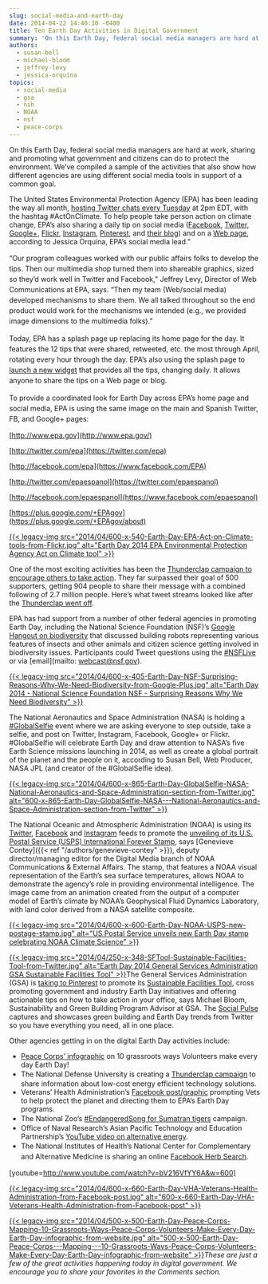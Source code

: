 ```yaml
---
slug: social-media-and-earth-day
date: 2014-04-22 14:40:10 -0400
title: Ten Earth Day Activities in Digital Government
summary: 'On this Earth Day, federal social media managers are hard at work, sharing and promoting what government and citizens can do to protect the environment. We’ve compiled a sample of the activities that also show how different agencies are using different social media tools in support of a common goal. The United States Environmental Protection'
authors:
  - susan-bell
  - michael-bloom
  - jeffrey-levy
  - jessica-orquina
topics:
  - social-media
  - gsa
  - nih
  - NOAA
  - nsf
  - peace-corps
---
```


On this Earth Day, federal social media managers are hard at work, sharing and promoting what government and citizens can do to protect the environment. We’ve compiled a sample of the activities that also show how different agencies are using different social media tools in support of a common goal.

The United States Environmental Protection Agency (EPA) has been leading the way all month, [hosting Twitter chats every Tuesday](http://www.epa.gov/earthday/onlinechats.html) at 2pm EDT, with the hashtag #ActOnClimate. To help people take person action on climate change, EPA’s also sharing a daily tip on social media ([Facebook](https://www.facebook.com/EPA), [Twitter](https://twitter.com/epagov), [Google+](https://plus.google.com/+EPAgov/about), [Flickr](http://www.flickr.com/photos/usepagov), [Instagram](http://www.instagram.com/epagov), [Pinterest](http://www.pinterest.com/epagov/act-on-climate/), and [their blog](http://blog.epa.gov/blog/category/earthmonthtips/)) and on a [Web page](http://www.epa.gov/earthday/actonclimate/index.html), according to Jessica Orquina, EPA’s social media lead.”

<span style="line-height: 1.5em;">&#8220;Our program colleagues worked with our public affairs folks to develop the tips. Then our multimedia shop turned them into shareable graphics, sized so they&#8217;d work well in Twitter and Facebook,&#8221; Jeffrey Levy, Director of Web Communications at EPA, says. &#8220;Then my team (Web/social media) developed mechanisms to share them. We all talked throughout so the end product would work for the mechanisms we intended (e.g., we provided image dimensions to the multimedia folks).&#8221;</span>

<span style="line-height: 1.5em;">Today, EPA has a splash page up replacing its home page for the day. It features the 12 tips that were shared, retweeted, etc. the most through April, rotating every hour through the day. EPA&#8217;s also using the splash page to </span><a style="line-height: 1.5em;" href="http://www.epa.gov/earthday/widgets/index.htm#actonclimate">launch a new widget</a> <span style="line-height: 1.5em;">that provides all the tips, changing daily. It allows anyone to share the tips on a Web page or blog.</span>

<span style="line-height: 1.5em;">To provide a coordinated look for Earth Day across EPA&#8217;s home page and social media, EPA is using the same image on the main and Spanish Twitter, FB, and Google+ pages:</span>

[http://www.epa.gov](http://www.epa.gov/)

[http://twitter.com/epa](https://twitter.com/epa)

[http://facebook.com/epa](https://www.facebook.com/EPA)

[http://twitter.com/epaespanol](https://twitter.com/epaespanol)

[http://facebook.com/epaespanol](https://www.facebook.com/epaespanol)

[https://plus.google.com/+EPAgov](https://plus.google.com/+EPAgov/about)

[{{< legacy-img src="2014/04/600-x-540-Earth-Day-EPA-Act-on-Climate-tools-from-Flickr.jpg" alt="Earth Day 2014 EPA Environmental Protection Agency Act on Climate tool" >}}](https://www.flickr.com/photos/usepagov/with/13931126206/ "Earth Day 2014 EPA Environmental Protection Agency Act on Climate tool")

One of the most exciting activities has been the [Thunderclap campaign to encourage others to take action](https://www.thunderclap.it/projects/10319-on-earth-day-actonclimate). They far surpassed their goal of 500 supporters, getting 904 people to share their message with a combined following of 2.7 million people. Here&#8217;s what tweet streams looked like after the [Thunderclap went off](https://twitter.com/cbdawson/status/458638405778157568/photo/1).

EPA has had support from a number of other federal agencies in promoting Earth Day, including the National Science Foundation (NSF)’s [Google Hangout on biodiversity](https://plus.google.com/events/cs6bkbm1258crjae7fs8mhatkus) that discussed building robots representing various features of insects and other animals and citizen science getting involved in biodiversity issues. Participants could Tweet questions using the [#NSFLive](https://www.facebook.com/hashtag/nsflive) or via [email](mailto: webcast@nsf.gov).

[{{< legacy-img src="2014/04/600-x-405-Earth-Day-NSF-Surprising-Reasons-Why-We-Need-Biodiversity-from-Google-Plus.jpg" alt="Earth Day 2014 - National Science Foundation NSF - Surprising Reasons Why We Need Biodiversity" >}}](https://plus.google.com/events/cs6bkbm1258crjae7fs8mhatkus "Earth Day 2014 - National Science Foundation NSF - Surprising Reasons Why We Need Biodiversity")

The National Aeronautics and Space Administration (NASA) is holding a [#GlobalSelfie](http://www.nasa.gov/content/goddard/globalselfie/) event where we are asking everyone to step outside, take a selfie, and post on Twitter, Instagram, Facebook, Google+ or Flickr. #GlobalSelfie will celebrate Earth Day and draw attention to NASA&#8217;s five Earth Science missions launching in 2014, as well as create a global portrait of the planet and the people on it, according to Susan Bell, Web Producer, NASA JPL (and creator of the #GlobalSelfie idea).

[{{< legacy-img src="2014/04/600-x-865-Earth-Day-GlobalSelfie-NASA-National-Aeronautics-and-Space-Administration-section-from-Twitter.jpg" alt="600-x-865-Earth-Day-GlobalSelfie-NASA\---National-Aeronautics-and-Space-Administration-section-from-Twitter" >}}](https://twitter.com/NASA/status/458634627914018816/photo/1)

The National Oceanic and Atmospheric Administration (NOAA) is using its [Twitter](https://twitter.com/NOAA), [Facebook](https://www.facebook.com/NOAA) and [Instagram](http://instagram.com/p/nGf3eESfYM/) feeds to promote the [unveiling of its U.S. Postal Service (USPS) International Forever Stamp](http://research.noaa.gov/News/NewsArchive/LatestNews/TabId/684/ArtMID/1768/ArticleID/10540/US-Postal-Service-unveils-new-Earth-Day-stamp-celebrating-NOAA-Climate-Science.aspx), says [Genevieve Contey]({{< ref "/authors/genevieve-contey" >}}), deputy director/managing editor for the Digital Media branch of NOAA Communications & External Affairs. The stamp, that features a NOAA visual representation of the Earth’s sea surface temperatures, allows NOAA to demonstrate the agency’s role in providing environmental intelligence. The image came from an animation created from the output of a computer model of Earth’s climate by NOAA’s Geophysical Fluid Dynamics Laboratory, with land color derived from a NASA satellite composite.

[{{< legacy-img src="2014/04/600-x-600-Earth-Day-NOAA-USPS-new-postage-stamp.jpg" alt="US Postal Service unveils new Earth Day stamp celebrating NOAA Climate Science" >}}](http://research.noaa.gov/News/NewsArchive/LatestNews/TabId/684/ArtMID/1768/ArticleID/10540/US-Postal-Service-unveils-new-Earth-Day-stamp-celebrating-NOAA-Climate-Science.aspx)

[{{< legacy-img src="2014/04/250-x-348-SFTool-Sustainable-Facilities-Tool-from-Twitter.jpg" alt="Earth Day 2014 General Services Administration GSA Sustainable Facilities Tool" >}}](https://www.pinterest.com/sftool/earth-day-2014/ "Earth Day 2014 General Services Administration GSA Sustainable Facilities Tool")The General Services Administration (GSA) is [taking to Pinterest](http://www.pinterest.com/sftool/earth-day-2014/) to promote its [Sustainable Facilities Tool](http://sftool.gov/), cross promoting government and industry Earth Day initiatives and offering actionable tips on how to take action in your office, says Michael Bloom, Sustainability and Green Building Program Advisor at GSA. The [Social Pulse](http://sftool.gov/Share) captures and showcases green building and Earth Day trends from Twitter so you have everything you need, all in one place.

Other agencies getting in on the digital Earth Day activities include:

  * [Peace Corps’ infographic](http://www.peacecorps.gov/today/influence/earthday/) on 10 grassroots ways Volunteers make every day Earth Day!
  * <span style="line-height: 1.5em;">The National Defense University is creating a </span><a style="line-height: 1.5em;" href="https://www.thunderclap.it/projects/10871-earth-day-2014-one-idea?locale=en">Thunderclap campaign</a><span style="line-height: 1.5em;"> to share information about low-cost energy efficient technology solutions.</span>
  * Veterans’ Health Administration’s [Facebook post/graphic](https://upload.facebook.com/VeteransHealth/photos/a.73949060773.98661.40182150773/10152475109795774/?type=1&stream_ref=10) prompting Vets to help protect the planet and directing them to EPA’s Earth Day programs.
  * <span style="line-height: 1.5em;">The National Zoo’s </span><a style="line-height: 1.5em;" href="http://www.endangeredsong.si.edu/">#EndangeredSong for Sumatran tigers</a><span style="line-height: 1.5em;"> campaign.</span>
  * Office of Naval Research’s Asian Pacific Technology and Education Partnership’s [YouTube video on alternative energy](http://www.youtube.com/watch?v=bV216VfYY6A&feature=youtu.be).
  * <span style="line-height: 1.5em;">The National Institutes of Health’s National Center for Complementary and Alternative Medicine is sharing an online </span><a style="line-height: 1.5em;" href="https://www.facebook.com/nccam/photos/pb.112540168769210.-2207520000.1398178529./730414050315149/?type=3&theater">Facebook Herb Search</a><span style="line-height: 1.5em;">.</span>

[youtube=http://www.youtube.com/watch?v=bV216VfYY6A&w=600]

[{{< legacy-img src="2014/04/600-x-660-Earth-Day-VHA-Veterans-Health-Administration-from-Facebook-post.jpg" alt="600-x-660-Earth-Day-VHA-Veterans-Health-Administration-from-Facebook-post" >}}](https://www.facebook.com/VeteransHealth/photos/a.73949060773.98661.40182150773/10152475109795774/)

[{{< legacy-img src="2014/04/500-x-500-Earth-Day-Peace-Corps-Mapping-10-Grassroots-Ways-Peace-Corps-Volunteers-Make-Every-Day-Earth-Day-infographic-from-website.jpg" alt="500-x-500-Earth-Day-Peace-Corps\---Mapping\---10-Grassroots-Ways-Peace-Corps-Volunteers-Make-Every-Day-Earth-Day-infographic-from-website" >}}](http://www.peacecorps.gov/today/influence/earthday/)_These are just a few of the great activities happening today in digital government. We encourage you to share your favorites in the Comments section._
